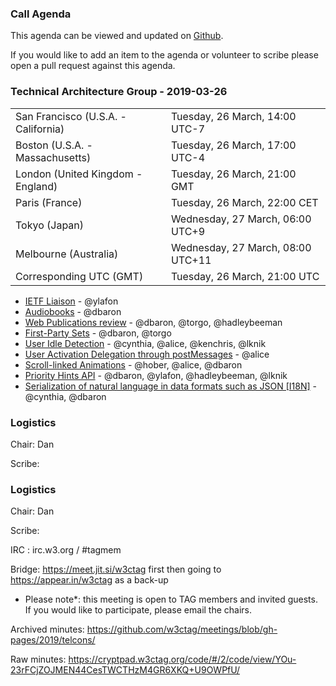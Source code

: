 ### Call Agenda

This agenda can be viewed and updated on [Github](https://github.com/w3ctag/meetings/blob/gh-pages/2019/telcons/2019-03-19-Technical_Architecture_Group-agenda.md).

If you would like to add an item to the agenda or volunteer to scribe please open a pull request against this agenda.

### Technical Architecture Group - 2019-03-26

<table>
<tr><td> San Francisco (U.S.A. - California) <td> Tuesday, 26 March, 14:00 UTC-7
<tr><td> Boston (U.S.A. - Massachusetts) <td> Tuesday, 26 March, 17:00 UTC-4
<tr><td> London (United Kingdom - England) <td> Tuesday, 26 March, 21:00 GMT
<tr><td> Paris (France) <td> Tuesday, 26 March, 22:00 CET
<tr><td> Tokyo (Japan) <td> Wednesday, 27 March, 06:00 UTC+9
<tr><td> Melbourne (Australia) <td> Wednesday, 27 March, 08:00 UTC+11
<tr><td> Corresponding UTC (GMT) <td> Tuesday, 26 March, 21:00 UTC
</table>

* [IETF Liaison](https://datatracker.ietf.org/liaison/1614/) - @ylafon
* [Audiobooks](https://github.com/w3ctag/design-reviews/issues/345) - @dbaron
* [Web Publications review](https://github.com/w3ctag/design-reviews/issues/344) - @dbaron, @torgo, @hadleybeeman
* [First-Party Sets](https://github.com/w3ctag/design-reviews/issues/342) - @dbaron, @torgo
* [User Idle Detection](https://github.com/w3ctag/design-reviews/issues/336) - @cynthia, @alice, @kenchris, @lknik
* [User Activation Delegation through postMessages](https://github.com/w3ctag/design-reviews/issues/347) - @alice
* [Scroll-linked Animations](https://github.com/w3ctag/design-reviews/issues/330) - @hober, @alice, @dbaron
* [Priority Hints API](https://github.com/w3ctag/design-reviews/issues/241) - @dbaron, @ylafon, @hadleybeeman, @lknik
* [Serialization of natural language in data formats such as JSON [I18N]](https://github.com/w3ctag/design-reviews/issues/178) - @cynthia, @dbaron

### Logistics

Chair: Dan

Scribe:

### Logistics

Chair: Dan

Scribe:

IRC : irc.w3.org / #tagmem

Bridge: https://meet.jit.si/w3ctag first then going to https://appear.in/w3ctag as a back-up

* Please note*: this meeting is open to TAG members and invited guests. If you would like to participate, please email the chairs.

Archived minutes: https://github.com/w3ctag/meetings/blob/gh-pages/2019/telcons/

Raw minutes: https://cryptpad.w3ctag.org/code/#/2/code/view/YOu-23rFCjZOJMEN44CesTWCTHzM4GR6XKQ+U9OWPfU/          

